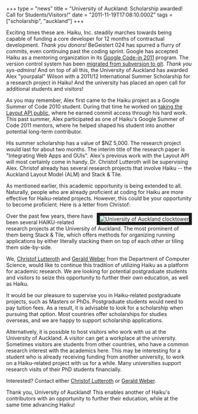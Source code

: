 +++
type = "news"
title = "University of Auckland: Scholarship awarded! Call for Students/Visitors!"
date = "2011-11-19T17:08:10.000Z"
tags = ["scholarship", "auckland"]
+++

<p>Exciting times these are. Haiku, Inc. steadily marches towards being capable of funding a core developer for 12 months of contractual development. <i>Thank you donors!</i> BeGeistert 024 has spurred a flurry of commits, even continuing past the coding sprint. Google has accepted Haiku as a mentoring organization in its <a href="http://www.google-melange.com/gci/homepage/google/gci2011">Google Code-in 2011</a> program. The version control system has been <a href="http://www.freelists.org/post/haiku-development/Weve-switched-to-Git,2">migrated from subversion to git</a>. <i>Thank you sys-admins!</i> And on top of all this, the <http://www.cs.auckland.ac.nz/~lutteroth/">University of Auckland</a> has awarded Alex "yourpalal" Wilson with a 2011/12 International Summer Scholarship for a research project in Haiku! And the university has placed an open call for additional students and visitors!</p>
<!--break-->
<p>As you may remember, Alex first came to the Haiku project as a Google Summer of Code 2010 student. During that time he worked on <a href="/blog/yourpalal/2010-04-28_taking_haiku_layout_api_public">taking the Layout API public</a>, where he earned commit access through his hard work. This past summer, Alex participated as one of Haiku's Google Summer of Code 2011 mentors, where he helped shaped his student into another potential long-term contributor. </p>

<p>His summer scholarship has a value of $NZ 5,000. The research project would last for about two months. The interim title of the research paper is "Integrating Web Apps and GUIs". Alex's previous work with the Layout API will most certainly come in handy. Dr. Christof Lutteroth will be supervising Alex. Christof already has several research projects that involve Haiku -- the Auckland Layout Model (ALM) and Stack & Tile. </p>

<p> As mentioned earlier, this academic opportunity is being extended to all. Naturally, people who are already proficient at coding for Haiku are more effective for Haiku-related projects. However, this could be your opportunity to become proficient. Here is a letter from Christof: </p>

<div class="alert alert-info"><span class="inline right"><img src="/files/images/clocktower-small.png" alt="University of Auckland clocktower" border="8" align="right" /></span>
<p>Over the past few years, there have been several HAIKU-related research projects at the University of Auckland. The most prominent of them being Stack & Tile, which offers methods for organizing running applications by either literally stacking them on top of each other or tiling them side-by-side. </p>

<p>We, <a href="http://www.cs.auckland.ac.nz/~lutteroth/">Christof Lutteroth</a> and <a href="http://www.cs.auckland.ac.nz/~gerald/">Gerald Weber</a> from the Department of Computer Science, would like to continue this tradition of utilizing Haiku as a platform for academic research. We are looking for potential postgraduate students and visitors to seize this opportunity to further their own education, as well as Haiku.</p>

<p>It would be our pleasure to supervise you in Haiku-related postgraduate projects, such as Masters or PhDs. Postgraduate students would need to pay tuition fees. As a result, it is advisable to look for a scholarship when pursuing that option. Most countries offer scholarships for studies overseas, and we are happy to support scholarship applications. </p>

<p>Alternatively, it is possible to host visitors who work with us at the University of Auckland. A visitor can get a workplace at the university. Sometimes visitors are students from other countries, who have a common research interest with the academics here. This may be interesting for a student who is already receiving funding from another university, to work on a Haiku-related project with us for a while. Many universities support research visits of their PhD students financially. </p>

<p>Interested? Contact either <a href="http://www.cs.auckland.ac.nz/~lutteroth/">Christof Lutteroth</a> or <a href="http://www.cs.auckland.ac.nz/~gerald/">Gerald Weber</a>.</p>
</div>

<p>Thank you, University of Auckland! This enables another of Haiku's contributors with an opportunity to further their education, while at the same time advancing Haiku! </p>